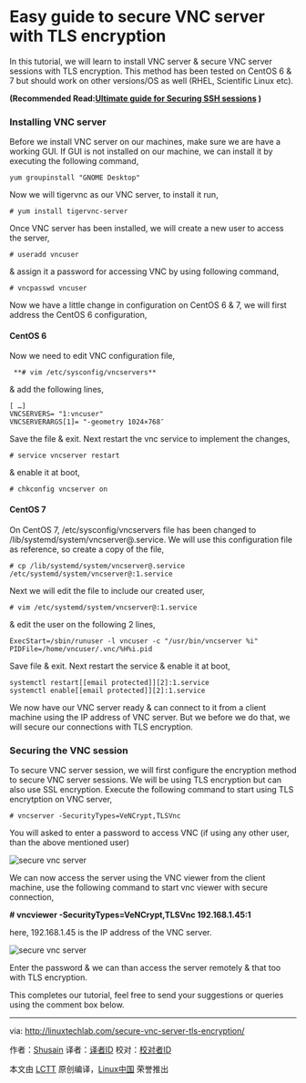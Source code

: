Easy guide to secure VNC server with TLS encryption
======
In this tutorial, we will learn to install VNC server & secure VNC server sessions with TLS encryption.
This method has been tested on CentOS 6 & 7 but should work on other versions/OS as well (RHEL, Scientific Linux etc).

**(Recommended Read:[Ultimate guide for Securing SSH sessions][1] )**

### Installing VNC server

Before we install VNC server on our machines, make sure we are have a working GUI. If GUI is not installed on our machine, we can install it by executing the following command,

```
yum groupinstall "GNOME Desktop"
```

Now we will tigervnc as our VNC server, to install it run,

```
# yum install tigervnc-server
```

Once VNC server has been installed, we will create a new user to access the server,

```
# useradd vncuser
```

& assign it a password for accessing VNC by using following command,

```
# vncpasswd vncuser
```

Now we have a little change in configuration on CentOS 6 & 7, we will first address the CentOS 6 configuration,

#### CentOS 6

Now we need to edit VNC configuration file,

```
 **# vim /etc/sysconfig/vncservers**
```

& add the following lines,

```
[ …]
VNCSERVERS= "1:vncuser"
VNCSERVERARGS[1]= "-geometry 1024×768″
```

Save the file & exit. Next restart the vnc service to implement the changes,

```
# service vncserver restart
```

& enable it at boot,

```
# chkconfig vncserver on
```

#### CentOS 7

On CentOS 7, /etc/sysconfig/vncservers file has been changed to /lib/systemd/system/vncserver@.service. We will use this configuration file as reference, so create a copy of the file,

```
# cp /lib/systemd/system/vncserver@.service /etc/systemd/system/vncserver@:1.service
```

Next we will edit the file to include our created user,

```
# vim /etc/systemd/system/vncserver@:1.service
```

& edit the user on the following 2 lines,

```
ExecStart=/sbin/runuser -l vncuser -c "/usr/bin/vncserver %i"
PIDFile=/home/vncuser/.vnc/%H%i.pid
```

Save file & exit. Next restart the service & enable it at boot,

```
systemctl restart[[email protected]][2]:1.service
systemctl enable[[email protected]][2]:1.service
```

We now have our VNC server ready & can connect to it from a client machine using the IP address of VNC server. But we before we do that, we will secure our connections with TLS encryption.

### Securing the VNC session

To secure VNC server session, we will first configure the encryption method to secure VNC server sessions. We will be using TLS encryption but can also use SSL encryption. Execute the following command to start using TLS encrytption on VNC server,

```
# vncserver -SecurityTypes=VeNCrypt,TLSVnc
```

You will asked to enter a password to access VNC (if using any other user, than the above mentioned user)

![secure vnc server][4]

We can now access the server using the VNC viewer from the client machine, use the following command to start vnc viewer with secure connection,

 **# vncviewer -SecurityTypes=VeNCrypt,TLSVnc 192.168.1.45:1**

here, 192.168.1.45 is the IP address of the VNC server.

![secure vnc server][6]

Enter the password & we can than access the server remotely & that too with TLS encryption.

This completes our tutorial, feel free to send your suggestions or queries using the comment box below.


--------------------------------------------------------------------------------

via: http://linuxtechlab.com/secure-vnc-server-tls-encryption/

作者：[Shusain][a]
译者：[译者ID](https://github.com/译者ID)
校对：[校对者ID](https://github.com/校对者ID)

本文由 [LCTT](https://github.com/LCTT/TranslateProject) 原创编译，[Linux中国](https://linux.cn/) 荣誉推出

[a]:http://linuxtechlab.com/author/shsuain/
[1]:http://linuxtechlab.com/ultimate-guide-to-securing-ssh-sessions/
[2]:/cdn-cgi/l/email-protection
[3]:https://i1.wp.com/linuxtechlab.com/wp-content/plugins/a3-lazy-load/assets/images/lazy_placeholder.gif?resize=642%2C241
[4]:https://i1.wp.com/linuxtechlab.com/wp-content/uploads/2017/10/secure_vnc-1.png?resize=642%2C241
[5]:https://i1.wp.com/linuxtechlab.com/wp-content/plugins/a3-lazy-load/assets/images/lazy_placeholder.gif?resize=665%2C419
[6]:https://i2.wp.com/linuxtechlab.com/wp-content/uploads/2017/10/secure_vnc-2.png?resize=665%2C419
